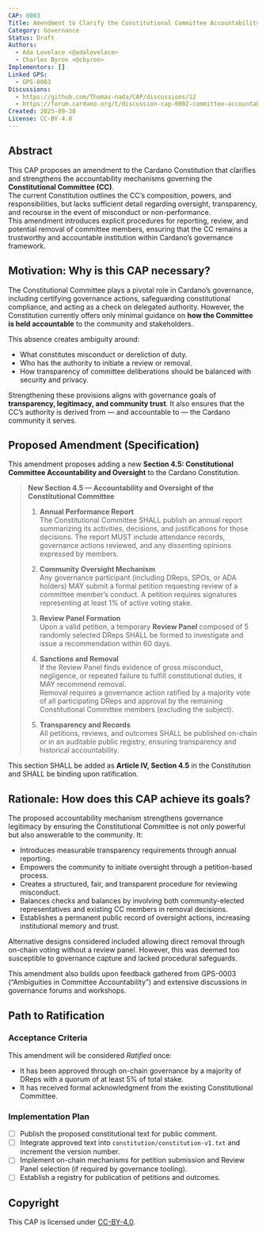 ```yaml
---
CAP: 0003
Title: Amendment to Clarify the Constitutional Committee Accountability Mechanism
Category: Governance
Status: Draft
Authors:
  - Ada Lovelace <@adalovelace>
  - Charles Byron <@cbyron>
Implementors: []
Linked GPS:
  - GPS-0003
Discussions:
  - https://github.com/Thomas-nada/CAP/discussions/12
  - https://forum.cardano.org/t/discussion-cap-0002-committee-accountability/101234
Created: 2025-09-30
License: CC-BY-4.0
---
```


## Abstract

This CAP proposes an amendment to the Cardano Constitution that clarifies and strengthens the accountability mechanisms governing the **Constitutional Committee (CC)**.  
The current Constitution outlines the CC’s composition, powers, and responsibilities, but lacks sufficient detail regarding oversight, transparency, and recourse in the event of misconduct or non-performance.  
This amendment introduces explicit procedures for reporting, review, and potential removal of committee members, ensuring that the CC remains a trustworthy and accountable institution within Cardano’s governance framework.

## Motivation: Why is this CAP necessary?

The Constitutional Committee plays a pivotal role in Cardano’s governance, including certifying governance actions, safeguarding constitutional compliance, and acting as a check on delegated authority. However, the Constitution currently offers only minimal guidance on **how the Committee is held accountable** to the community and stakeholders.  

This absence creates ambiguity around:
- What constitutes misconduct or dereliction of duty.
- Who has the authority to initiate a review or removal.
- How transparency of committee deliberations should be balanced with security and privacy.

Strengthening these provisions aligns with governance goals of **transparency, legitimacy, and community trust**. It also ensures that the CC’s authority is derived from — and accountable to — the Cardano community it serves.

## Proposed Amendment (Specification)

This amendment proposes adding a new **Section 4.5: Constitutional Committee Accountability and Oversight** to the Cardano Constitution.  

> **New Section 4.5 — Accountability and Oversight of the Constitutional Committee**
>
> 1. **Annual Performance Report**  
>    The Constitutional Committee SHALL publish an annual report summarizing its activities, decisions, and justifications for those decisions. The report MUST include attendance records, governance actions reviewed, and any dissenting opinions expressed by members.
>
> 2. **Community Oversight Mechanism**  
>    Any governance participant (including DReps, SPOs, or ADA holders) MAY submit a formal petition requesting review of a committee member’s conduct. A petition requires signatures representing at least 1% of active voting stake.
>
> 3. **Review Panel Formation**  
>    Upon a valid petition, a temporary **Review Panel** composed of 5 randomly selected DReps SHALL be formed to investigate and issue a recommendation within 60 days.
>
> 4. **Sanctions and Removal**  
>    If the Review Panel finds evidence of gross misconduct, negligence, or repeated failure to fulfill constitutional duties, it MAY recommend removal.  
>    Removal requires a governance action ratified by a majority vote of all participating DReps and approval by the remaining Constitutional Committee members (excluding the subject).
>
> 5. **Transparency and Records**  
>    All petitions, reviews, and outcomes SHALL be published on-chain or in an auditable public registry, ensuring transparency and historical accountability.

This section SHALL be added as **Article IV, Section 4.5** in the Constitution and SHALL be binding upon ratification.

## Rationale: How does this CAP achieve its goals?

The proposed accountability mechanism strengthens governance legitimacy by ensuring the Constitutional Committee is not only powerful but also answerable to the community. It:
- Introduces measurable transparency requirements through annual reporting.
- Empowers the community to initiate oversight through a petition-based process.
- Creates a structured, fair, and transparent procedure for reviewing misconduct.
- Balances checks and balances by involving both community-elected representatives and existing CC members in removal decisions.
- Establishes a permanent public record of oversight actions, increasing institutional memory and trust.

Alternative designs considered included allowing direct removal through on-chain voting without a review panel. However, this was deemed too susceptible to governance capture and lacked procedural safeguards.

This amendment also builds upon feedback gathered from GPS-0003 (“Ambiguities in Committee Accountability”) and extensive discussions in governance forums and workshops.

## Path to Ratification

### Acceptance Criteria

This amendment will be considered *Ratified* once:
- It has been approved through on-chain governance by a majority of DReps with a quorum of at least 5% of total stake.
- It has received formal acknowledgment from the existing Constitutional Committee.

### Implementation Plan

- [ ] Publish the proposed constitutional text for public comment.
- [ ] Integrate approved text into `constitution/constitution-v1.txt` and increment the version number.
- [ ] Implement on-chain mechanisms for petition submission and Review Panel selection (if required by governance tooling).
- [ ] Establish a registry for publication of petitions and outcomes.

## Copyright

This CAP is licensed under [CC-BY-4.0](https://creativecommons.org/licenses/by/4.0/legalcode).
